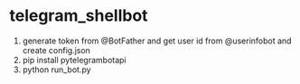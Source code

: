 # telegram_shellbot

1) generate token from @BotFather and get user id from @userinfobot and create config.json
2) pip install pytelegrambotapi
3) python run_bot.py
